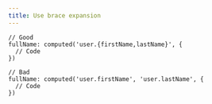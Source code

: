 ```yaml
---
title: Use brace expansion
---
```


    // Good
    fullName: computed('user.{firstName,lastName}', {
      // Code
    })

    // Bad
    fullName: computed('user.firstName', 'user.lastName', {
      // Code
    })
